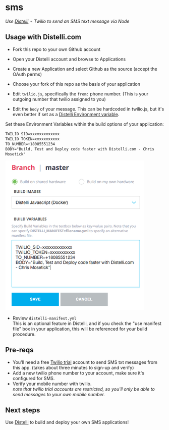 sms
===

_Use [Distelli](https://www.distelli.com) + Twilio to send an SMS text message via Node_

## Usage with Distelli.com

- Fork this repo to your own Github account
- Open your Distelli account and browse to Applications
- Create a new Application and select Github as the source (accept the OAuth perms)
- Choose your fork of this repo as the basis of your application

- Edit `twilio.js`, specifically the `from:` phone number. (This is your outgoing number that twilio assigned to you)
- Edit the `body` of your message. This can be hardcoded in twilio.js, but it's even better if set
as a [Distelli Environment variable](https://www.distelli.com/docs/reference/environment-variables#user-supplied-manifest-environment-variables).

Set these Environment Variables within the build options of your application:
```
TWILIO_SID=xxxxxxxxxxxxx
TWILIO_TOKEN=xxxxxxxxxxx
TO_NUMBER=+18085551234
BODY="Build, Test and Deploy code faster with Distelli.com - Chris Mosetick"
```

![](img/distelli-env-variables.png)


- Review `distelli-manifest.yml`  
This is an optional feature in Distelli, and if you check the "use manifest file" box in your application,
this will be referenced for your build procedure.

## Pre-reqs

- You'll need a free [Twilio trial](https://www.twilio.com/try-twilio) account to send SMS txt messages from this app. (takes about three minutes to sign-up and verify)
- Add a new twilio phone number to your account, make sure it's configured for SMS.  
- Verify your mobile number with twilio.  
_note that twilio trial accounts are restricted, so you'll only be able to send messages to your own mobile number._

## Next steps

Use [Distelli](https://www.distelli.com) to build and deploy your own SMS applications!
